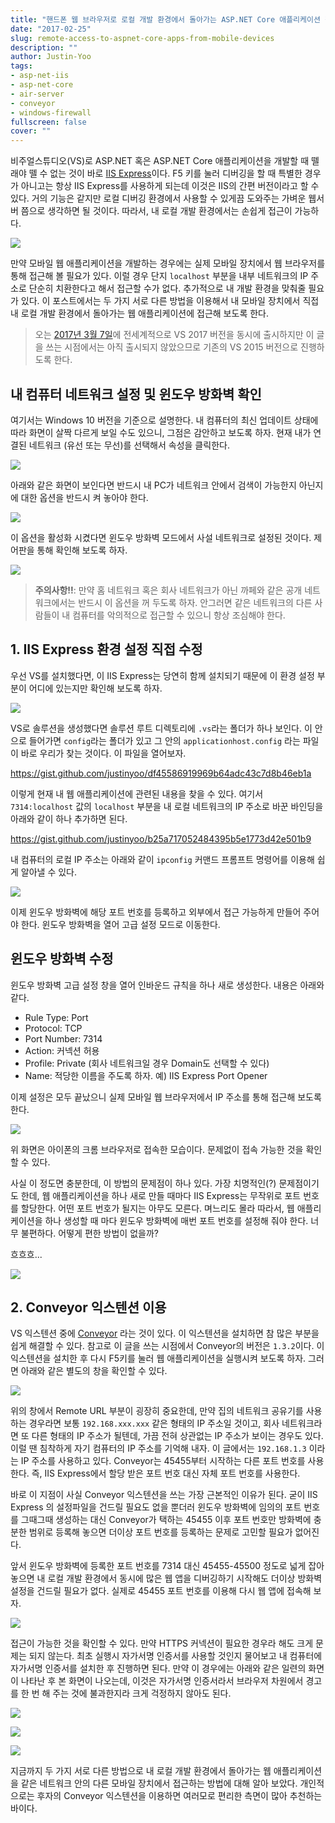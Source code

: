 ```yaml
---
title: "핸드폰 웹 브라우저로 로컬 개발 환경에서 돌아가는 ASP.NET Core 애플리케이션 접속하기"
date: "2017-02-25"
slug: remote-access-to-aspnet-core-apps-from-mobile-devices
description: ""
author: Justin-Yoo
tags:
- asp-net-iis
- asp-net-core
- air-server
- conveyor
- windows-firewall
fullscreen: false
cover: ""
---
```


비주얼스튜디오(VS)로 ASP.NET 혹은 ASP.NET Core 애플리케이션을 개발할 때 뗄래야 뗄 수 없는 것이 바로 [IIS Express](https://www.iis.net/learn/extensions/introduction-to-iis-express)이다. F5 키를 눌러 디버깅을 할 때 특별한 경우가 아니고는 항상 IIS Express를 사용하게 되는데 이것은 IIS의 간편 버전이라고 할 수 있다. 거의 기능은 같지만 로컬 디버깅 환경에서 사용할 수 있게끔 도와주는 가벼운 웹서버 쯤으로 생각하면 될 것이다. 따라서, 내 로컬 개발 환경에서는 손쉽게 접근이 가능하다.

![](https://sa0blogs.blob.core.windows.net/aliencube/2017/02/remote-access-to-aspnet-core-apps-from-mobile-devices-01.png)

만약 모바일 웹 애플리케이션을 개발하는 경우에는 실제 모바일 장치에서 웹 브라우저를 통해 접근해 볼 필요가 있다. 이럴 경우 단지 `localhost` 부분을 내부 네트워크의 IP 주소로 단순히 치환한다고 해서 접근할 수가 없다. 추가적으로 내 개발 환경을 맞춰줄 필요가 있다. 이 포스트에서는 두 가지 서로 다른 방법을 이용해서 내 모바일 장치에서 직접 내 로컬 개발 환경에서 돌아가는 웹 애플리케이션에 접근해 보도록 한다.

> 오는 [2017년 3월 7일](https://launch.visualstudio.com/)에 전세계적으로 VS 2017 버전을 동시에 출시하지만 이 글을 쓰는 시점에서는 아직 출시되지 않았으므로 기존의 VS 2015 버전으로 진행하도록 한다.

## 내 컴퓨터 네트워크 설정 및 윈도우 방화벽 확인

여기서는 Windows 10 버전을 기준으로 설명한다. 내 컴퓨터의 최신 업데이트 상태에 따라 화면이 살짝 다르게 보일 수도 있으니, 그점은 감안하고 보도록 하자. 현재 내가 연결된 네트워크 (유선 또는 무선)를 선택해서 속성을 클릭한다.

![](https://sa0blogs.blob.core.windows.net/aliencube/2017/02/remote-access-to-aspnet-core-apps-from-mobile-devices-04.png)

아래와 같은 화면이 보인다면 반드시 내 PC가 네트워크 안에서 검색이 가능한지 아닌지에 대한 옵션을 반드시 켜 놓아야 한다.

![](https://sa0blogs.blob.core.windows.net/aliencube/2017/02/remote-access-to-aspnet-core-apps-from-mobile-devices-05.png)

이 옵션을 활성화 시켰다면 윈도우 방화벽 모드에서 사설 네트워크로 설정된 것이다. 제어판을 통해 확인해 보도록 하자.

![](https://sa0blogs.blob.core.windows.net/aliencube/2017/02/remote-access-to-aspnet-core-apps-from-mobile-devices-06.png)

> **주의사항!!**: 만약 홈 네트워크 혹은 회사 네트워크가 아닌 까페와 같은 공개 네트워크에서는 반드시 이 옵션을 꺼 두도록 하자. 안그러면 같은 네트워크의 다른 사람들이 내 컴퓨터를 악의적으로 접근할 수 있으니 항상 조심해야 한다.

## 1\. IIS Express 환경 설정 직접 수정

우선 VS를 설치했다면, 이 IIS Express는 당연히 함께 설치되기 때문에 이 환경 설정 부분이 어디에 있는지만 확인해 보도록 하자.

![](https://sa0blogs.blob.core.windows.net/aliencube/2017/02/remote-access-to-aspnet-core-apps-from-mobile-devices-02.png)

VS로 솔루션을 생성했다면 솔루션 루트 디렉토리에 `.vs`라는 폴더가 하나 보인다. 이 안으로 들어가면 `config`라는 폴더가 있고 그 안의 `applicationhost.config` 라는 파일이 바로 우리가 찾는 것이다. 이 파일을 열어보자.

https://gist.github.com/justinyoo/df45586919969b64adc43c7d8b46eb1a

이렇게 현재 내 웹 애플리케이션에 관련된 내용을 찾을 수 있다. 여기서 `7314:localhost` 값의 `localhost` 부분을 내 로컬 네트워크의 IP 주소로 바꾼 바인딩을 아래와 같이 하나 추가하면 된다.

https://gist.github.com/justinyoo/b25a717052484395b5e1773d42e501b9

내 컴퓨터의 로컬 IP 주소는 아래와 같이 `ipconfig` 커맨드 프롬프트 명령어를 이용해 쉽게 알아낼 수 있다.

![](https://sa0blogs.blob.core.windows.net/aliencube/2017/02/remote-access-to-aspnet-core-apps-from-mobile-devices-03.png)

이제 윈도우 방화벽에 해당 포트 번호를 등록하고 외부에서 접근 가능하게 만들어 주어야 한다. 윈도우 방화벽을 열어 고급 설정 모드로 이동한다.

## 윈도우 방화벽 수정

윈도우 방화벽 고급 설정 창을 열어 인바운드 규칙을 하나 새로 생성한다. 내용은 아래와 같다.

- Rule Type: Port
- Protocol: TCP
- Port Number: 7314
- Action: 커넥션 허용
- Profile: Private (회사 네트워크일 경우 Domain도 선택할 수 있다)
- Name: 적당한 이름을 주도록 하자. 예) IIS Express Port Opener

이제 설정은 모두 끝났으니 실제 모바일 웹 브라우저에서 IP 주소를 통해 접근해 보도록 한다.

![](https://sa0blogs.blob.core.windows.net/aliencube/2017/02/remote-access-to-aspnet-core-apps-from-mobile-devices-07.png)

위 화면은 아이폰의 크롬 브라우저로 접속한 모습이다. 문제없이 접속 가능한 것을 확인할 수 있다.

사실 이 정도면 충분한데, 이 방법의 문제점이 하나 있다. 가장 치명적인(?) 문제점이기도 한데, 웹 애플리케이션을 하나 새로 만들 때마다 IIS Express는 무작위로 포트 번호를 할당한다. 어떤 포트 번호가 될지는 아무도 모른다. 며느리도 몰라 따라서, 웹 애플리케이션을 하나 생성할 때 마다 윈도우 방화벽에 매번 포트 번호를 설정해 줘야 한다. 너무 불편하다. 어떻게 편한 방법이 없을까?

흐흐흐...

![](https://sa0blogs.blob.core.windows.net/aliencube/2017/02/cat-smiling.jpg)

## 2\. Conveyor 익스텐션 이용

VS 익스텐션 중에 [Conveyor](https://marketplace.visualstudio.com/items?itemName=vs-publisher-1448185.ConveyorbyKeyoti) 라는 것이 있다. 이 익스텐션을 설치하면 참 많은 부분을 쉽게 해결할 수 있다. 참고로 이 글을 쓰는 시점에서 Conveyor의 버전은 `1.3.2`이다. 이 익스텐션을 설치한 후 다시 F5키를 눌러 웹 애플리케이션을 실행시켜 보도록 하자. 그러면 아래와 같은 별도의 창을 확인할 수 있다.

![](https://sa0blogs.blob.core.windows.net/aliencube/2017/02/remote-access-to-aspnet-core-apps-from-mobile-devices-08.png)

위의 창에서 Remote URL 부분이 굉장히 중요한데, 만약 집의 네트워크 공유기를 사용하는 경우라면 보통 `192.168.xxx.xxx` 같은 형태의 IP 주소일 것이고, 회사 네트워크라면 또 다른 형태의 IP 주소가 될텐데, 가끔 전혀 상관없는 IP 주소가 보이는 경우도 있다. 이럴 땐 침착하게 자기 컴퓨터의 IP 주소를 기억해 내자. 이 글에서는 `192.168.1.3` 이라는 IP 주소를 사용하고 있다. Conveyor는 45455부터 시작하는 다른 포트 번호를 사용한다. 즉, IIS Express에서 할당 받은 포트 번호 대신 자체 포트 번호를 사용한다.

바로 이 지점이 사실 Conveyor 익스텐션을 쓰는 가장 근본적인 이유가 된다. 굳이 IIS Express 의 설정파일을 건드릴 필요도 없을 뿐더러 윈도우 방화벽에 임의의 포트 번호를 그때그때 생성하는 대신 Conveyor가 택하는 45455 이후 포트 번호만 방화벽에 충분한 범위로 등록해 놓으면 더이상 포트 번호를 등록하는 문제로 고민할 필요가 없어진다.

앞서 윈도우 방화벽에 등록한 포트 번호를 7314 대신 45455-45500 정도로 넓게 잡아 놓으면 내 로컬 개발 환경에서 동시에 많은 웹 앱을 디버깅하기 시작해도 더이상 방화벽 설정을 건드릴 필요가 없다. 실제로 45455 포트 번호를 이용해 다시 웹 앱에 접속해 보자.

![](https://sa0blogs.blob.core.windows.net/aliencube/2017/02/remote-access-to-aspnet-core-apps-from-mobile-devices-09.png)

접근이 가능한 것을 확인할 수 있다. 만약 HTTPS 커넥션이 필요한 경우라 해도 크게 문제는 되지 않는다. 최초 실행시 자가서명 인증서를 사용할 것인지 물어보고 내 컴퓨터에 자가서명 인증서를 설치한 후 진행하면 된다. 만약 이 경우에는 아래와 같은 일련의 화면이 나타난 후 본 화면이 나오는데, 이것은 자가서명 인증서라서 브라우저 차원에서 경고를 한 번 해 주는 것에 불과한지라 크게 걱정하지 않아도 된다.

![](https://sa0blogs.blob.core.windows.net/aliencube/2017/02/remote-access-to-aspnet-core-apps-from-mobile-devices-10.png)

![](https://sa0blogs.blob.core.windows.net/aliencube/2017/02/remote-access-to-aspnet-core-apps-from-mobile-devices-11.png)

![](https://sa0blogs.blob.core.windows.net/aliencube/2017/02/remote-access-to-aspnet-core-apps-from-mobile-devices-12.png)

지금까지 두 가지 서로 다른 방법으로 내 로컬 개발 환경에서 돌아가는 웹 애플리케이션을 같은 네트워크 안의 다른 모바일 장치에서 접근하는 방법에 대해 알아 보았다. 개인적으로는 후자의 Conveyor 익스텐션을 이용하면 여러모로 편리한 측면이 많아 추천하는 바이다.
